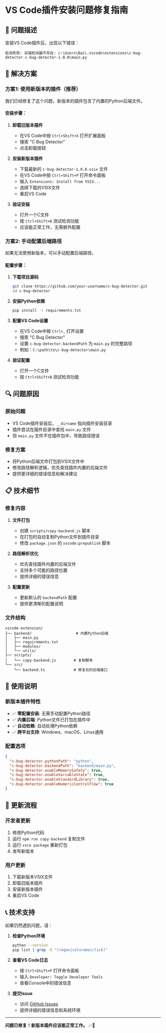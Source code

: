 # VS Code插件安装问题修复指南

## 🐛 问题描述

安装VS Code插件后，出现以下错误：
```
检测失败: 后端检测器不存在: c:\Users\Bai\.vscode\extensions\c-bug-detector.c-bug-detector-1.0.0\main.py
```

## 🔧 解决方案

### 方案1: 使用新版本的插件（推荐）

我们已经修复了这个问题，新版本的插件包含了内置的Python后端文件。

#### 安装步骤：
1. **卸载旧版本插件**
   - 在VS Code中按 `Ctrl+Shift+X` 打开扩展面板
   - 搜索 "C Bug Detector"
   - 点击卸载按钮

2. **安装新版本插件**
   - 下载最新的 `c-bug-detector-1.0.0.vsix` 文件
   - 在VS Code中按 `Ctrl+Shift+P` 打开命令面板
   - 输入 `Extensions: Install from VSIX...`
   - 选择下载的VSIX文件
   - 重启VS Code

3. **验证安装**
   - 打开一个C文件
   - 按 `Ctrl+Shift+B` 测试检测功能
   - 应该能正常工作，无需额外配置

### 方案2: 手动配置后端路径

如果无法使用新版本，可以手动配置后端路径。

#### 配置步骤：
1. **下载项目源码**
   ```bash
   git clone https://github.com/your-username/c-bug-detector.git
   cd c-bug-detector
   ```

2. **安装Python依赖**
   ```bash
   pip install -r requirements.txt
   ```

3. **配置VS Code设置**
   - 在VS Code中按 `Ctrl+,` 打开设置
   - 搜索 "C Bug Detector"
   - 设置 `c-bug-detector.backendPath` 为 `main.py` 的完整路径
   - 例如：`C:\path\to\c-bug-detector\main.py`

4. **验证配置**
   - 打开一个C文件
   - 按 `Ctrl+Shift+B` 测试检测功能

## 🔍 问题原因

### 原始问题
- VS Code插件安装后，`__dirname` 指向插件安装目录
- 插件尝试在插件目录中查找 `main.py` 文件
- 但 `main.py` 文件不在插件包中，导致路径错误

### 修复方案
- 将Python后端文件打包到VSIX文件中
- 修改路径解析逻辑，优先查找插件内置的后端文件
- 提供更详细的错误信息和解决建议

## 📋 技术细节

### 修复内容
1. **文件打包**
   - 创建 `scripts/copy-backend.js` 脚本
   - 在打包时自动复制Python文件到插件目录
   - 修改 `package.json` 的 `vscode:prepublish` 脚本

2. **路径解析优化**
   - 优先查找插件内置的后端文件
   - 支持多个可能的路径位置
   - 提供详细的错误信息

3. **配置更新**
   - 更新默认的 `backendPath` 配置
   - 提供更清晰的配置说明

### 文件结构
```
vscode-extension/
├── backend/                    # 内置Python后端
│   ├── main.py
│   ├── requirements.txt
│   ├── modules/
│   └── utils/
├── scripts/
│   └── copy-backend.js        # 复制脚本
└── src/
    └── backend.ts             # 修复后的后端接口
```

## 🚀 使用说明

### 新版本插件特性
- ✅ **零配置安装**: 无需手动配置Python路径
- ✅ **内置后端**: Python文件已打包在插件中
- ✅ **自动依赖**: 自动处理Python依赖
- ✅ **跨平台支持**: Windows、macOS、Linux通用

### 配置选项
```json
{
  "c-bug-detector.pythonPath": "python",
  "c-bug-detector.backendPath": "backend/main.py",
  "c-bug-detector.enableMemorySafety": true,
  "c-bug-detector.enableVariableState": true,
  "c-bug-detector.enableStandardLibrary": true,
  "c-bug-detector.enableNumericControlFlow": true
}
```

## 🔄 更新流程

### 开发者更新
1. 修改Python代码
2. 运行 `npm run copy-backend` 复制文件
3. 运行 `vsce package` 重新打包
4. 发布新版本

### 用户更新
1. 下载新版本VSIX文件
2. 卸载旧版本插件
3. 安装新版本插件
4. 重启VS Code

## 📞 技术支持

如果仍然遇到问题，请：

1. **检查Python环境**
   ```bash
   python --version
   pip list | grep -E "(regex|colorama|click)"
   ```

2. **查看VS Code日志**
   - 按 `Ctrl+Shift+P` 打开命令面板
   - 输入 `Developer: Toggle Developer Tools`
   - 查看Console中的错误信息

3. **提交Issue**
   - 访问 [GitHub Issues](https://github.com/your-username/c-bug-detector/issues)
   - 提供详细的错误信息和系统环境

---

**问题已修复！新版本插件应该能正常工作。** ✅🔧
